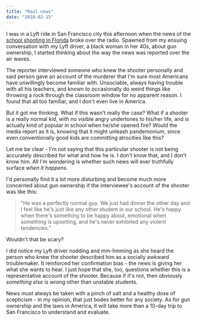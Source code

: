 ```yaml
---
title: "Real news"
date: "2018-02-15"
---
```


I was in a Lyft ride in San Francisco city this afternoon when the news of the [school shooting in Florida](https://www.nytimes.com/2018/02/14/us/parkland-school-shooting.html) broke over the radio. Spawned from my ensuing conversation with my Lyft driver, a black woman in her 40s, about gun ownership, I started thinking about the way the news was reported over the air waves.

The reporter interviewed someone who knew the shooter personally and said person gave an account of the murderer that I'm sure most Americans have unwillingly become familiar with. Unsociable, always having trouble with all his teachers, and known to occasionally do weird things like throwing a rock through the classroom window for no apparent reason. I found that all too familiar, and I don't even live in America.

But it got me thinking. What if this wasn't really the case? What if a shooter is a really normal kid, with no visible angry undertones to his/her life, and is actually kind of popular in school when he/she opened fire? Would the media report as it is, knowing that it might unleash pandemonium, since even conventionally good kids are committing atrocities like this?

Let me be clear - I'm not saying that this particular shooter is not being accurately described for what and how he is. I don't know that, and I don't know him. All I'm wondering is whether such news will ever truthfully surface _when it happens_.

I'd personally find it a lot more disturbing and become much more concerned about gun ownership if the interviewee's account of the shooter was like this:

> "He was a perfectly normal guy. We just had dinner the other day and I feel like he's just like any other student in our school. He's happy when there's something to be happy about, emotional when something is upsetting, and he's never exhibited any violent tendencies."

Wouldn't that be scary?

I did notice my Lyft driver nodding and mm-hmming as she heard the person who knew the shooter described him as a socially awkward troublemaker. It reinforced her confirmation bias - the news is giving her what she wants to hear. I just hope that she, too, questions whether this is a representative account of the shooter. Because if it's not, then obviously _something else_ is wrong other than unstable students.

News must always be taken with a pinch of salt and a healthy dose of scepticism - in my opinion, that just bodes better for any society. As for gun ownership and the laws in America, it will take more than a 10-day trip to San Francisco to understand and evaluate.
